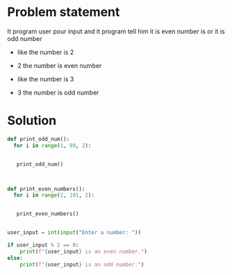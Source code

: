 # Problem statement 

It program user pour input and it program tell him it is even number is or it is odd number 

+   like the number is 2 

+   2 the number is even number

+   like the number is 3

+   3 the number is odd number 

# Solution
```python
def print_odd_num():
  for i in range(1, 99, 2):


   print_odd_num()



def print_even_numbers():
  for i in range(2, 101, 2):


   print_even_numbers()


user_input = int(input("Enter a number: "))

if user_input % 2 == 0:
    print(f"{user_input} is an even number.")
else:
    print(f"{user_input} is an odd number.")
```    

